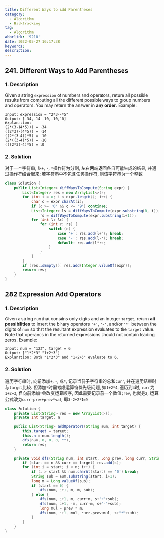 ```yaml
---
title: Different Ways to Add Parentheses
category:
  - Algorithm
  - Backtracking
tag:
  - Algorithm
abbrlink: '9210'
date: 2022-05-27 16:17:38
keywords:
description:
---
```


## 241. Different Ways to Add Parentheses
### 1. Description
Given a string `expression` of numbers and operators, return all possible results from computing all the different possible ways to group numbers and operators. You may return the answer in **any order**.
Example:
```
Input: expression = "2*3-4*5"
Output: [-34,-14,-10,-10,10]
Explanation:
(2*(3-(4*5))) = -34 
((2*3)-(4*5)) = -14 
((2*(3-4))*5) = -10 
(2*((3-4)*5)) = -10 
(((2*3)-4)*5) = 10
```

### 2. Solution
对于一个字符串, 以`+`, `-`, `*`操作符为分割, 左右两端返回各自可能生成的结果, 并通过操作符结合起来; 若字符串中不包含任何操作符, 则该字符串为一个整数.
```java
class Solution {
    public List<Integer> diffWaysToCompute(String expr) {
        List<Integer> res = new ArrayList<>();
        for (int i = 0; i < expr.length(); i++) {
            char c = expr.charAt(i);
            if (c >= '0' && c <= '9') continue;
            List<Integer> ls = diffWaysToCompute(expr.substring(0, i)), 
                rs = diffWaysToCompute(expr.substring(i+1));
            for (int l: ls) {
                for (int r: rs) {
                    switch (c) {
                        case '+': res.add(l+r); break;
                        case '-': res.add(l-r); break;
                        default: res.add(l*r);
                    }
                }
            }
        }
        if (res.isEmpty()) res.add(Integer.valueOf(expr));
        return res;
    }
}
```


## 282 Expression Add Operators
### 1. Description
Given a string `num` that contains only digits and an integer `target`, return **all possibilities** to insert the binary operators `'+'`, `'-'`, and/or `'*'` between the digits of `num` so that the resultant expression evaluates to the `target` value.
Note that operands in the returned expressions should not contain leading zeros.
Example:
```
Input: num = "123", target = 6
Output: ["1*2*3","1+2+3"]
Explanation: Both "1*2*3" and "1+2+3" evaluate to 6.
```

### 2. Solution
遍历字符串时, 向前添加`+`, `-`, 或`*`, 记录当前子字符串的总和`curr`, 并在遍历结束时与`target`比较. 但添加`*`时需考虑运算符优先级问题, 如`1+2*4`, 遍历到`4`时, `curr`为`1+2=3`, 但向前添加`*`会改变运算顺序, 因此需要记录前一个数值`prev`, 也就是`2`, 运算公式改为`curr-prev+prev*val`, 即`3-2+2*4=9`

```java
class Solution {
    private List<String> res = new ArrayList<>();
    private int target, n;

    public List<String> addOperators(String num, int target) {
        this.target = target;
        this.n = num.length();
        dfs(num, 0, 0, 0, "");
        return res;
    }

    private void dfs(String num, int start, long prev, long curr, String s) {
        if (start == n && curr == target) res.add(s);
        for (int i = start; i < n; i++) {
            if (i > start && num.charAt(start) == '0') break;
            String sub = num.substring(start, i+1);
            long m = Long.valueOf(sub);
            if (start == 0) {
                dfs(num, i+1, m, m, sub);
            } else {
                dfs(num, i+1, m, curr+m, s+"+"+sub);
                dfs(num, i+1, -m, curr-m, s+"-"+sub);
                long mul = prev * m;
                dfs(num, i+1, mul, curr-prev+mul, s+"*"+sub);
            }
        }
    }
}
```



